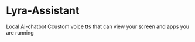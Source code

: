 # Lyra-Assistant
Local Ai-chatbot Ccustom voice tts that can view your screen and apps you are running
